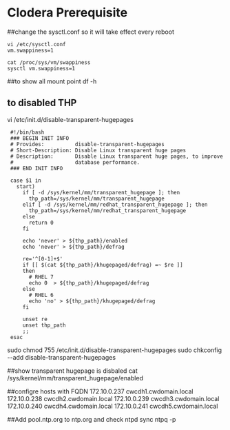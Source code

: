 # Clodera Prerequisite

##change the sysctl.conf so it will take effect every reboot
```
vi /etc/sysctl.conf
vm.swappiness=1

cat /proc/sys/vm/swappiness
sysctl vm.swappiness=1		
```

##to show all mount point 
df -h

## to disabled THP
vi /etc/init.d/disable-transparent-hugepages

```
 #!/bin/bash
 ### BEGIN INIT INFO
 # Provides:          disable-transparent-hugepages
 # Short-Description: Disable Linux transparent huge pages
 # Description:       Disable Linux transparent huge pages, to improve
 #                    database performance.
 ### END INIT INFO
 
 case $1 in
   start)
     if [ -d /sys/kernel/mm/transparent_hugepage ]; then
       thp_path=/sys/kernel/mm/transparent_hugepage
     elif [ -d /sys/kernel/mm/redhat_transparent_hugepage ]; then
       thp_path=/sys/kernel/mm/redhat_transparent_hugepage
     else
       return 0
     fi
 
     echo 'never' > ${thp_path}/enabled
     echo 'never' > ${thp_path}/defrag
 
     re='^[0-1]+$'
     if [[ $(cat ${thp_path}/khugepaged/defrag) =~ $re ]]
     then
       # RHEL 7
       echo 0  > ${thp_path}/khugepaged/defrag
     else
       # RHEL 6
       echo 'no' > ${thp_path}/khugepaged/defrag
     fi
 
     unset re
     unset thp_path
     ;;
 esac
```

sudo chmod 755 /etc/init.d/disable-transparent-hugepages
sudo chkconfig --add disable-transparent-hugepages

##show transparent hugepage is disbaled
cat /sys/kernel/mm/transparent_hugepage/enabled

##configre hosts with FQDN
172.10.0.237 cwcdh1.cwdomain.local
172.10.0.238 cwcdh2.cwdomain.local
172.10.0.239 cwcdh3.cwdomain.local
172.10.0.240 cwcdh4.cwdomain.local
172.10.0.241 cwcdh5.cwdomain.local


##Add pool.ntp.org to ntp.org and check ntpd sync
ntpq -p


